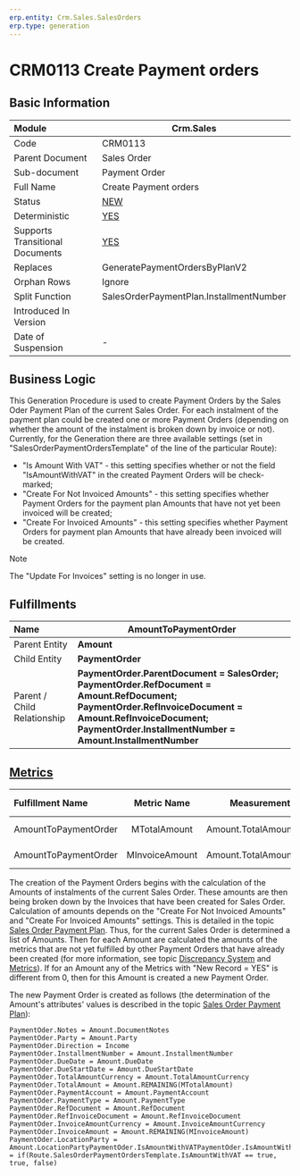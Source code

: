 ```yaml
---
erp.entity: Crm.Sales.SalesOrders
erp.type: generation
---
```


# CRM0113 Create Payment orders

## Basic Information

| Module                          | Crm.Sales                                                    |
| :------------------------------ | ------------------------------------------------------------ |
| Code                            | CRM0113                                                      |
| Parent Document                 | Sales Order                                                  |
| Sub-document                    | Payment Order                                                |
| Full Name                       | Create Payment orders                                        |
| Status                          | [NEW](xref:generation-procedures) |
| Deterministic                   | [YES](xref:document-generation-and-transitional-documents) |
| Supports Transitional Documents | [YES](xref:document-generation-and-transitional-documents) |
| Replaces                        | GeneratePaymentOrdersByPlanV2 |
| Orphan Rows                     | Ignore                                                       |
| Split Function                  | SalesOrderPaymentPlan.InstallmentNumber                      |
| Introduced In Version           |                                                              |
| Date of Suspension              | -                                                            |

##  Business Logic

This Generation Procedure is used to create Payment Orders by the Sales Oder Payment Plan of the current Sales Order.
For each instalment of the payment plan could be created one or more Payment Orders (depending on whether the amount of the instalment is broken down by invoice or not).
Currently, for the Generation there are three available settings (set in "SalesOrderPaymentOrdersTemplate" of the line of the particular Route):

- "Is Amount With VAT" - this setting specifies whether or not the field "IsAmountWithVAT" in the created Payment Orders will be check-marked;
- "Create For Not Invoiced Amounts" - this setting specifies whether Payment Orders for the payment plan Amounts that have not yet been invoiced will be created;
- "Create For Invoiced Amounts" - this setting specifies whether Payment Orders for payment plan Amounts that have already been invoiced will be created.

> [!Note] 
> The "Update For Invoices" setting is no longer in use.

## Fulfillments

| Name                        | **AmountToPaymentOrder**                               |
| :-------------------------- | ------------------------------------------------------------ |
| Parent Entity               | **Amount**                                                   |
| Child Entity                | **PaymentOrder**                                             |
| Parent / Child Relationship | **PaymentOrder.ParentDocument = SalesOrder;** **PaymentOrder.RefDocument = Amount.RefDocument;** **PaymentOrder.RefInvoiceDocument = Amount.RefInvoiceDocument;** **PaymentOrder.InstallmentNumber = Amount.InstallmentNumber** |

## [Metrics](../reference/metrics.md)

| Fulfillment Name     |  Metric Name   |      Measurement Unit      | Parent Value                            | Child Value                | New Record |
| :------------------- | :------------: | :------------------------: | :-------------------------------------- | :------------------------- | :--------- |
| AmountToPaymentOrder |  MTotalAmount  | Amount.TotalAmountCurrency | Amount.TotalAmount (for every Amount)   | PaymentOrder.TotalAmount   | YES        |
| AmountToPaymentOrder | MInvoiceAmount | Amount.TotalAmountCurrency | Amount.InvoiceAmount (for every Amount) | PaymentOrder.InvoiceAmount | YES        |

The creation of the Payment Orders begins with the calculation of the Amounts of instalments of the current Sales Order.
These amounts are then being broken down by the Invoices that have been created for Sales Order.
Calculation of amounts depends on the "Create For Not Invoiced Amounts" and "Create For Invoiced Amounts" settings. 
This is detailed in the topic [Sales Order Payment Plan](xref:sales-order-payment-plan). 
Thus, for the current Sales Order is determined a list of Amounts. 
Then for each Amount are calculated the amounts of the metrics that are not yet fulfilled by other Payment Orders that have already been created (for more information, see topic [Discrepancy System](../reference/discrepancy-system.md) and [Metrics](../reference/metrics.md)). 
If for an Amount any of the Metrics with "New Record = YES" is different from 0, then for this Amount is created a new Payment Order.

The new Payment Order is created as follows (the determination of the Amount's attributes' values is described in the topic [Sales Order Payment Plan](xref:sales-order-payment-plan)):

```
PaymentOder.Notes = Amount.DocumentNotes
PaymentOder.Party = Amount.Party
PaymentOder.Direction = Income
PaymentOder.InstallmentNumber = Amount.InstallmentNumber
PaymentOder.DueDate = Amount.DueDate
PaymentOder.DueStartDate = Amount.DueStartDate
PaymentOder.TotalAmountCurrency = Amount.TotalAmountCurrency
PaymentOder.TotalAmount = Amount.REMAINING(MTotalAmount)
PaymentOder.PaymentAccount = Amount.PaymentAccount
PaymentOder.PaymentType = Amount.PaymentType
PaymentOder.RefDocument = Amount.RefDocument
PaymentOder.RefInvoiceDocument = Amount.RefInvoiceDocument
PaymentOder.InvoiceAmountCurrency = Amount.InvoiceAmountCurrency
PaymentOder.InvoiceAmount = Amount.REMAINING(MInvoiceAmount)
PaymentOder.LocationParty = Amount.LocationPartyPaymentOder.IsAmountWithVATPaymentOder.IsAmountWithVAT = if(Route.SalesOrderPaymentOrdersTemplate.IsAmountWithVAT == true, true, false)
```

